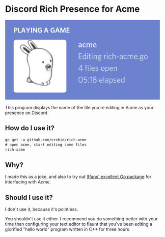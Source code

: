# Discord Rich Presence for Acme

![rich-acme](./screenshot.png)

This program displays the name of the file you're editing in Acme as your presence on Discord.

## How do I use it?

```
go get -u github.com/erebid/rich-acme
# open acme, start editing some files
rich-acme
```

## Why?

I made this as a joke, and also to try out
[9fans' excellent Go package](https://9fans.net/go/acme)
for interfacing with Acme.

## Should I use it?

I don't use it, because it's pointless.

You shouldn't use it either. I recommend you do something better with
your time than configuring your text editor to flaunt that you've been
editing a glorified "hello world" program written in C++ for three hours.
